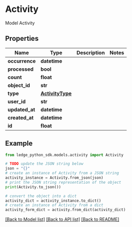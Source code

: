 # Activity

Model Activity

## Properties

Name | Type | Description | Notes
------------ | ------------- | ------------- | -------------
**occurrence** | **datetime** |  | 
**processed** | **bool** |  | 
**count** | **float** |  | 
**object_id** | **str** |  | 
**type** | [**ActivityType**](ActivityType.md) |  | 
**user_id** | **str** |  | 
**updated_at** | **datetime** |  | 
**created_at** | **datetime** |  | 
**id** | **float** |  | 

## Example

```python
from ledge_python_sdk.models.activity import Activity

# TODO update the JSON string below
json = "{}"
# create an instance of Activity from a JSON string
activity_instance = Activity.from_json(json)
# print the JSON string representation of the object
print(Activity.to_json())

# convert the object into a dict
activity_dict = activity_instance.to_dict()
# create an instance of Activity from a dict
activity_form_dict = activity.from_dict(activity_dict)
```
[[Back to Model list]](../README.md#documentation-for-models) [[Back to API list]](../README.md#documentation-for-api-endpoints) [[Back to README]](../README.md)


